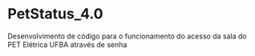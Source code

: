 # PetStatus_4.0
 Desenvolvimento de código para o funcionamento do acesso da sala do PET Elétrica UFBA através de senha
